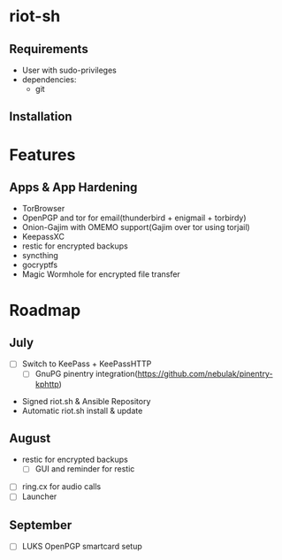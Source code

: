 # riot-sh

## Requirements

  * User with sudo-privileges
  * dependencies:
    * git

## Installation

# Features
## Apps & App Hardening

  - TorBrowser
  - OpenPGP and tor for email(thunderbird + enigmail + torbirdy)
  - Onion-Gajim with OMEMO support(Gajim over tor using torjail)
  - KeepassXC
  - restic for encrypted backups
  - syncthing
  - gocryptfs
  - Magic Wormhole for encrypted file transfer


# Roadmap
## July
  - [ ] Switch to KeePass + KeePassHTTP
    - [ ] GnuPG pinentry integration(https://github.com/nebulak/pinentry-kphttp)
  - Signed riot.sh & Ansible Repository
  - Automatic riot.sh install & update

## August
  - restic for encrypted backups
    - [ ] GUI and reminder for restic
  - [ ] ring.cx for audio calls
  - [ ] Launcher

## September
  - [ ] LUKS OpenPGP smartcard setup

